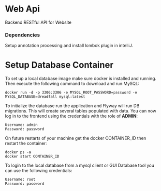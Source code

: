 # Web Api
Backend RESTful API for Website

### Dependencies
Setup annotation processing and install lombok plugin in intelliJ.

# Setup Database Container
To set up a local database image make sure docker is installed and running. Then execute the following command to download and run MySQL:  

`docker run -d -p 3306:3306 -e MYSQL_ROOT_PASSWORD=password -e MYSQL_DATABASE=dreadfall mysql:latest`

To initialize the database run the application and Flyway will run DB migrations. This will create several tables populated with data. You can now log in to the frontend using the credentials with the role of **ADMIN**:
```
Username: admin
Password: password
```

On future restarts of your machine get the docker CONTAINER_ID then restart the container:  
```
docker ps -a      
docker start CONTAINER_ID
```

To login to the local database from a mysql client or GUI Database tool you can use the following credentials:
```
Username: root
Password: password
```